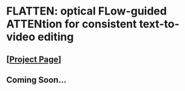 # FLATTEN: optical FLow-guided ATTENtion for consistent text-to-video editing
## [<a href=" " target="_blank">Project Page</a>]
## Coming Soon...
